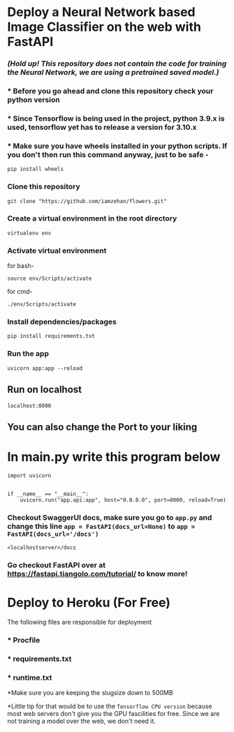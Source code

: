 # Deploy a Neural Network based Image Classifier on the web with FastAPI

### _(Hold up! This repository does not contain the code for training the Neural Network, we are using a pretrained saved model.)_  

### * Before you go ahead and clone this repository check your python version

### * Since Tensorflow is being used in the project, python 3.9.x is used, tensorflow yet has to release a version for 3.10.x

### * Make sure you have wheels installed in your python scripts. If you don't then run this command anyway, just to be safe -

    pip install wheels

### Clone this repository

    git clone "https://github.com/iamzehan/flowers.git" 

### Create a virtual environment in the root directory

    virtualenv env

### Activate virtual environment

for bash-

    source env/Scripts/activate

for cmd-

    ./env/Scripts/activate
    

### Install dependencies/packages

    pip install requirements.txt


### Run the app

    uvicorn app:app --reload
 
 
## Run on localhost
    
    localhost:8000
  
  
## You can also change the Port to your liking

 # In main.py write this program below
 
 
    import uvicorn


    if __name__ == "__main__":
        uvicorn.run("app.api:app", host="0.0.0.0", port=8000, reload=True)
    
### Checkout SwaggerUI docs, make sure you go to ```app.py``` and change this line ```app = FastAPI(docs_url=None)``` to ```app = FastAPI(docs_url='/docs')```

    <localhostserver>/docs

### Go checkout FastAPI over at https://fastapi.tiangolo.com/tutorial/ to know more! 


# Deploy to Heroku (For Free)

The following files are responsible for deployment

### * Procfile
### * requirements.txt
### * runtime.txt

*Make sure you are keeping the slugsize down to 500MB

*Little tip for that would be to use the ```Tensorflow CPU version``` because most web servers don't give you the GPU fascilities for free. Since we are not training a model over the web, we don't need it.
